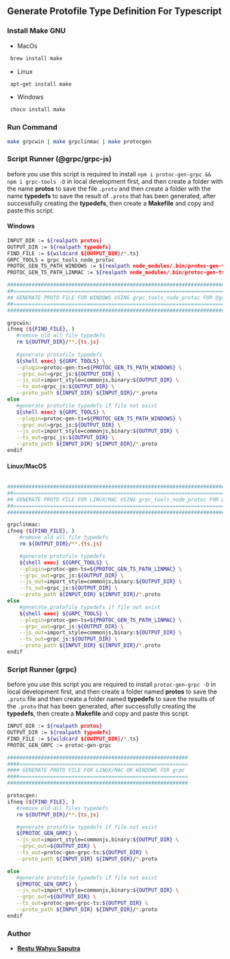 ## Generate Protofile Type Definition For Typescript

### Install Make GNU

- MacOs
 ```sh
  brew install make
 ```

- Linux
 ```sh
  apt-get install make
 ```
 
 - Windows
 ```sh
  choco install make
 ```

### Run Command

```sh
make grpcwin | make grpclinmac | make protocgen 
```
 
### Script Runner (@grpc/grpc-js)

before you use this script is required to install `npm i protoc-gen-grpc && npm i grpc-tools -D` in local development first, and then create a folder with the name **protos** to save the file `.proto` and then create a folder with the name **typedefs** to save the result of `.proto` that has been generated, after successfully creating the **typedefs**, then create a **Makefile** and copy and paste this script.
 
 #### Windows
 
 ```bash
INPUT_DIR := ${realpath protos}
OUTPUT_DIR := ${realpath typedefs}
FIND_FILE := ${wildcard ${OUTPUT_DIR}/*.ts}
GRPC_TOOLS = grpc_tools_node_protoc
PROTOC_GEN_TS_PATH_WINDOWS := ${realpath node_modules/.bin/protoc-gen-ts.cmd}
PROTOC_GEN_TS_PATH_LINMAC := ${realpath node_modules/.bin/protoc-gen-ts}

#################################################################################
##===============================================================================
## GENERATE PROTO FILE FOR WINDOWS USING grpc_tools_node_protoc FOR @grpc/grpc-js
##===============================================================================
#################################################################################

grpcwin:
ifneq (${FIND_FILE}, )
	#remove old all file typedefs
	rm ${OUTPUT_DIR}/**.{ts,js}
	
	#generate protofile typedefs
	${shell exec} ${GRPC_TOOLS} \
	--plugin=protoc-gen-ts=${PROTOC_GEN_TS_PATH_WINDOWS} \
	--grpc_out=grpc_js:${OUTPUT_DIR} \
	--js_out=import_style=commonjs,binary:${OUTPUT_DIR} \
	--ts_out=grpc_js:${OUTPUT_DIR} \
	--proto_path ${INPUT_DIR} ${INPUT_DIR}/*.proto
else	
	#generate protofile typedefs if file not exist
	${shell exec} ${GRPC_TOOLS} \
	--plugin=protoc-gen-ts=${PROTOC_GEN_TS_PATH_WINDOWS} \
	--grpc_out=grpc_js:${OUTPUT_DIR} \
	--js_out=import_style=commonjs,binary:${OUTPUT_DIR} \
	--ts_out=grpc_js:${OUTPUT_DIR} \
	--proto_path ${INPUT_DIR} ${INPUT_DIR}/*.proto
endif
 ```

#### Linux/MacOS
 
```bash
 
####################################################################################
##==================================================================================
## GENERATE PROTO FILE FOR LINUX/MAC USING grpc_tools_node_protoc FOR @grpc/grpc-js
##==================================================================================
####################################################################################

grpclinmac:
ifneq (${FIND_FILE}, )
	#remove old all file typedefs
	rm ${OUTPUT_DIR}/**.{ts,js}

	#generate protofile typedefs
	${shell exec} ${GRPC_TOOLS} \
	--plugin=protoc-gen-ts=${PROTOC_GEN_TS_PATH_LINMAC} \
	--grpc_out=grpc_js:${OUTPUT_DIR} \
	--js_out=import_style=commonjs,binary:${OUTPUT_DIR} \
	--ts_out=grpc_js:${OUTPUT_DIR} \
	--proto_path ${INPUT_DIR} ${INPUT_DIR}/*.proto
else
	#generate protofile typedefs if file not exist
	${shell exec} ${GRPC_TOOLS} \
	--plugin=protoc-gen-ts=${PROTOC_GEN_TS_PATH_LINMAC} \
	--grpc_out=grpc_js:${OUTPUT_DIR} \
	--js_out=import_style=commonjs,binary:${OUTPUT_DIR} \
	--ts_out=grpc_js:${OUTPUT_DIR} \
	--proto_path ${INPUT_DIR} ${INPUT_DIR}/*.proto
endif
```
 
### Script Runner (grpc)
 
before you use this script you are required to install `protoc-gen-grpc -D` in local development first, and then create a folder named **protos** to save the `.proto` file and then create a folder named **typedefs** to save the results of the `.proto` that has been generated, after successfully creating the **typedefs**, then create a **Makefile** and copy and paste this script.

 ```bash
INPUT_DIR := ${realpath protos}
OUTPUT_DIR := ${realpath typedefs}
FIND_FILE := ${wildcard ${OUTPUT_DIR}/*.ts}
PROTOC_GEN_GRPC := protoc-gen-grpc

###########################################################
####=======================================================
#### GENERATE PROTO FILE FOR LINUX/MAC OR WINDOWS FOR grpc
####=======================================================
###########################################################

protocgen:
ifneq (${FIND_FILE}, )
	#remove old all files typedefs
	rm ${OUTPUT_DIR}/**.{ts,js}

	#generate protofile typedefs if file not exist
	${PROTOC_GEN_GRPC} \
	--js_out=import_style=commonjs,binary:${OUTPUT_DIR} \
	--grpc_out=${OUTPUT_DIR} \
	--ts_out=protoc-gen-grpc-ts:${OUTPUT_DIR} \
	--proto_path ${INPUT_DIR} ${INPUT_DIR}/*.proto

else
	#generate protofile typedefs if file not exist
	${PROTOC_GEN_GRPC} \
	--js_out=import_style=commonjs,binary:${OUTPUT_DIR} \
	--grpc_out=${OUTPUT_DIR} \
	--ts_out=protoc-gen-grpc-ts:${OUTPUT_DIR} \
	--proto_path ${INPUT_DIR} ${INPUT_DIR}/*.proto
endif
 ```
 
 ### Author
 
 -  **[Restu Wahyu Saputra](https://github.com/restuwahyu13)**
